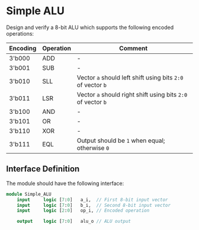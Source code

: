 # Simple ALU

Design and verify a 8-bit ALU which supports the following encoded operations:

| Encoding | Operation | Comment                                         |
|----------|-----------|-------------------------------------------------|
| 3'b000   | ADD       | -                                               |
| 3'b001   | SUB       | -                                               |
| 3'b010   | SLL       | Vector `a` should left shift using bits `2:0` of vector `b` |
| 3'b011   | LSR       | Vector `a` should right shift using bits `2:0` of vector `b` |
| 3'b100   | AND       | -                                               |
| 3'b101   | OR        | -                                               |
| 3'b110   | XOR       | -                                               |
| 3'b111   | EQL       | Output should be `1` when equal; otherwise `0`  |

## Interface Definition

The module should have the following interface:

```SystemVerilog
module Simple_ALU
    input     logic [7:0]   a_i,  // First 8-bit input vector
    input     logic [7:0]   b_i,  // Second 8-bit input vector
    input     logic [2:0]   op_i, // Encoded operation

    output    logic [7:0]   alu_o // ALU output
```
